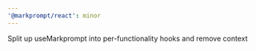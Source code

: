 ```yaml
---
'@markprompt/react': minor
---
```


Split up useMarkprompt into per-functionality hooks and remove context
